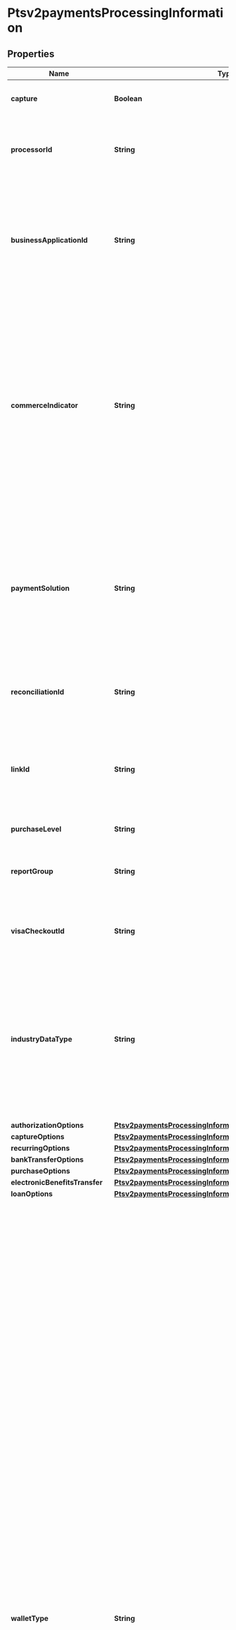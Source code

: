 
# Ptsv2paymentsProcessingInformation

## Properties
Name | Type | Description | Notes
------------ | ------------- | ------------- | -------------
**capture** | **Boolean** | Flag that specifies whether to also include capture service in the submitted request or not.  Possible values: - **true** - **false** (default).  |  [optional]
**processorId** | **String** | Value that identifies the processor/acquirer to use for the transaction. This value is supported only for **CyberSource through VisaNet**.  Contact CyberSource Customer Support to get the value for this field.  |  [optional]
**businessApplicationId** | **String** | Payouts transaction type. Required for OCT transactions. This field is a pass-through, which means that CyberSource does not verify the value or modify it in any way before sending it to the processor. **Note** When the request includes this field, this value overrides the information in your CyberSource account.  For valid values, see the &#x60;invoiceHeader_businessApplicationID&#x60; field description in [Payouts Using the Simple Order API.](http://apps.cybersource.com/library/documentation/dev_guides/payouts_SO/Payouts_SO_API.pdf)  |  [optional]
**commerceIndicator** | **String** | Type of transaction. Certain card associations use this information when determining discount rates to charge you. Required for Verified by Visa and MasterCard SecureCode transactions.      This field can contain one of these values:      * 5: &#x60;vbv&#x60; (Successful Verified by Visa transaction)     * 6: &#x60;spa&#x60; (MasterCard SecureCode transaction)     * 7: &#x60;internet&#x60; (default) (eCommerce order placed by     using a Web site)     * 8: &#x60;vbv_attempted&#x60; (Verified by Visa transaction     was attempted but not authenticated)     * E: &#x60;vbv_failure&#x60; (Depending on your payment     processor, you may receive this result if Visa’s     directory service is not available)     * F: &#x60;spa_failure&#x60; (MasterCard SecureCode     authentication failed)     * M: &#x60;moto&#x60; (Mail order or telephone order)     * P: &#x60;retail&#x60; (Point-of-sale transaction)     * R: &#x60;recurring&#x60; (Recurring transaction)     * S: &#x60;install&#x60; (Installment payment)  |  [optional]
**paymentSolution** | **String** | Type of digital payment solution for the transaction. Possible Values:   - &#x60;visacheckout&#x60;: Visa Checkout. This value is required for Visa Checkout transactions. For details, see &#x60;payment_solution&#x60; field description in [Visa Checkout Using the SCMP API.](https://apps.cybersource.com/library/documentation/dev_guides/VCO_SCMP_API/html/)  - &#x60;001&#x60;: Apple Pay.  - &#x60;004&#x60;: Cybersource In-App Solution.  - &#x60;005&#x60;: Masterpass. This value is required for Masterpass transactions on OmniPay Direct. For details, see \&quot;Masterpass\&quot; in the [Credit Card Services Using the SCMP API Guide.](https://apps.cybersource.com/library/documentation/dev_guides/CC_Svcs_SCMP_API/html/)  - &#x60;006&#x60;: Android Pay.  - &#x60;007&#x60;: Chase Pay.  - &#x60;008&#x60;: Samsung Pay.  - &#x60;012&#x60;: Google Pay.  |  [optional]
**reconciliationId** | **String** | Please check with Cybersource customer support to see if your merchant account is configured correctly so you can include this field in your request. * For Payouts: max length for FDCCompass is String (22).  |  [optional]
**linkId** | **String** | Value that links the current authorization request to the original authorization request. Set this value to the ID that was returned in the reply message from the original authorization request.  This value is used for:  - Partial authorizations - Split shipments  For details, see &#x60;link_to_request&#x60; field description in [Credit Card Services Using the SCMP API.](https://apps.cybersource.com/library/documentation/dev_guides/CC_Svcs_SCMP_API/html/)  |  [optional]
**purchaseLevel** | **String** | Set this field to 3 to indicate that the request includes Level III data. |  [optional]
**reportGroup** | **String** | Attribute that lets you define custom grouping for your processor reports. This field is supported only for **Worldpay VAP**.  For details, see &#x60;report_group&#x60; field description in [Credit Card Services Using the SCMP API.](https://apps.cybersource.com/library/documentation/dev_guides/CC_Svcs_SCMP_API/html/)  |  [optional]
**visaCheckoutId** | **String** | Identifier for the **Visa Checkout** order. Visa Checkout provides a unique order ID for every transaction in the Visa Checkout **callID** field.  For details, see the &#x60;vc_order_id&#x60; field description in [Visa Checkout Using the SCMP API.](https://apps.cybersource.com/library/documentation/dev_guides/VCO_SCMP_API/html/)  |  [optional]
**industryDataType** | **String** | Flag that indicates that the transaction includes airline data or restaurant data.  This field must be set to &#x60;airline&#x60; in order for airline data to be sent to the processor.  For example, if this field is not set to airline or is not included in the request, CyberSource does not send airline data to the processor.  You must set this field to &#x60;restaurant&#x60; in order for restaurant data to be sent to the processor.  When this field is not set to restaurant or is not included in the request, CyberSource does not send restaurant data to the processor.  Possible Values:  - &#x60;airline&#x60; - &#x60;restaurant&#x60; - &#x60;lodging&#x60; - &#x60;auto_rental&#x60; - &#x60;transit&#x60; - &#x60;healthcare_medical&#x60; - &#x60;healthcare_transit&#x60;  |  [optional]
**authorizationOptions** | [**Ptsv2paymentsProcessingInformationAuthorizationOptions**](Ptsv2paymentsProcessingInformationAuthorizationOptions.md) |  |  [optional]
**captureOptions** | [**Ptsv2paymentsProcessingInformationCaptureOptions**](Ptsv2paymentsProcessingInformationCaptureOptions.md) |  |  [optional]
**recurringOptions** | [**Ptsv2paymentsProcessingInformationRecurringOptions**](Ptsv2paymentsProcessingInformationRecurringOptions.md) |  |  [optional]
**bankTransferOptions** | [**Ptsv2paymentsProcessingInformationBankTransferOptions**](Ptsv2paymentsProcessingInformationBankTransferOptions.md) |  |  [optional]
**purchaseOptions** | [**Ptsv2paymentsProcessingInformationPurchaseOptions**](Ptsv2paymentsProcessingInformationPurchaseOptions.md) |  |  [optional]
**electronicBenefitsTransfer** | [**Ptsv2paymentsProcessingInformationElectronicBenefitsTransfer**](Ptsv2paymentsProcessingInformationElectronicBenefitsTransfer.md) |  |  [optional]
**loanOptions** | [**Ptsv2paymentsProcessingInformationLoanOptions**](Ptsv2paymentsProcessingInformationLoanOptions.md) |  |  [optional]
**walletType** | **String** | This field carries the wallet type in authorization requests and credit requests. Possible value are: - &#x60;101&#x60;: Masterpass remote payment. The customer created the wallet by manually interacting with a customer-controlled device such as a computer, tablet, or phone. This value is supported only for Masterpass transactions on Chase Paymentech Solutions and CyberSource through VisaNet. - &#x60;102&#x60;: Masterpass remote near field communication (NFC) payment. The customer created the wallet by tapping a PayPass card or customer-controlled device at a contactless card reader. This value is supported only for card-present Masterpass transactions on CyberSource through VisaNet. - &#x60;103&#x60;: Masterpass Apple Pay payment. The payment was made with a combination of Masterpass and Apple Pay. This value is supported only for Masterpass Apple Pay transactions on CyberSource through VisaNet. - &#x60;216&#x60;: Masterpass Google Pay payment. The payment was made with a combination of Masterpass and Google Pay. This value is supported only for Masterpass Google Pay transactions on CyberSource through VisaNet. - &#x60;217&#x60;: Masterpass Samsung Pay payment. The payment was made with a combination of Masterpass and Samsung Pay. This value is supported only for Masterpass Samsung Pay transactions on CyberSource through VisaNet. - &#x60;SDW&#x60;: Staged digital wallet. An issuer or operator created the wallet. This value is supported only for Masterpass transactions on Chase Paymentech Solutions. - &#x60;VCIND&#x60;: Visa Checkout payment. This value is supported only on CyberSource through VisaNet, FDC Compass, FDC Nashville Global, FDI Australia, and TSYS Acquiring Solutions. See Getting Started with Visa Checkout. For Visa Checkout transactions, the way CyberSource processes the value for this field depends on the processor. See the Visa Checkout section below. For all other values, this field is a passthrough; therefore, CyberSource does not verify the value or modify it in any way before sending it to the processor. Masterpass (101, 102, 103, 216, and 217): The Masterpass platform generates the wallet type value and passes it to you along with the customer’s checkout information.  Visa Checkout: This field is optional for Visa Checkout authorizations on FDI Australia. For all other processors, this field is required for Visa Checkout authorizations. For Visa Checkout transactions on the following processors, CyberSource sends the value that the processor expects for this field:FDC Compass,FDC Nashville Global,FDI Australia,TSYS Acquiring Solutions For all other processors, this field is a passthrough; therefore, CyberSource does not verify the value or modify it in any way before sending it to the processor. For incremental authorizations, this field is supported only for Mastercard and the supported values are 101 and 102. Payment card companies can introduce new values without notice. Your order management system should be able to process new values without problems.  CyberSource through VisaNet When the value for this field is 101, 102, 103, 216, or 217, it corresponds to the following data in the TC 33 capture file5: Record: CP01 TCR6, Position: 88-90,  Field: Mastercard Wallet Identifier. When the value for this field is VCIND, it corresponds to the following data in the TC 33 capture file5: Record: CP01 TCR8, Position: 72-76, Field: Agent Unique ID.  |  [optional]
**nationalNetDomesticData** | **String** | Supplementary domestic transaction information provided by the acquirer for National Net Settlement Service (NNSS) transactions. NNSS is a settlement service that Visa provides. For transactions on CyberSource through VisaNet in countries that subscribe to NNSS: VisaNet clears transactions; VisaNet transfers funds to the acquirer after deducting processing fees and interchange fees. VisaNet settles transactions in the local pricing currency through a local financial institution. This field is supported only on CyberSource through VisaNet for domestic data in Colombia  |  [optional]
**japanPaymentOptions** | [**Ptsv2paymentsProcessingInformationJapanPaymentOptions**](Ptsv2paymentsProcessingInformationJapanPaymentOptions.md) |  |  [optional]
**mobileRemotePaymentType** | **String** | This tag contains one of the following values: - &#x60;1&#x60; :  Remote purchase (Consumer initiated) face-to-face - &#x60;2&#x60; :  Remote purchase (Consumer initiated) ecommerce - &#x60;3&#x60; :  Remote purchase (Consumer initiated) MOTO - &#x60;4&#x60; :  Bill Pay (Consumer initiated) - &#x60;5&#x60; :  Top-up (Consumer initiated) - &#x60;6&#x60; :  Cash-out (Consumer initiated) - &#x60;7&#x60; :  Case-out (ATM/Agent triggered) - &#x60;8&#x60; :  Remote purchase (Merchant triggered) face-to-face - &#x60;9&#x60; :  Remote purchase (Merchant triggered) ecommerce  |  [optional]
**extendedCreditTotalCount** | **String** | A private national-use field submitted by acquirers and issuers in South Africa for South Africa-domestic (intra-country) authorizations and financial requests. Values for this field are 00 through 99.  |  [optional]
**networkRoutingOrder** | **String** | On PIN Debit Gateways: This U.S.-only field is optionally used by  participants (merchants and acquirers) to specify the network access priority. VisaNet checks to determine if there are issuer routing preferences for any of the networks specified by the sharing group code. If an issuer preference exists for one of the specified debit networks, VisaNet makes a routing selection based on the issuer’s preference. If an issuer preference exists for more than one of the specified debit networks, or if no issuer preference exists, VisaNet makes a selection based on the acquirer’s routing priorities.  |  [optional]



